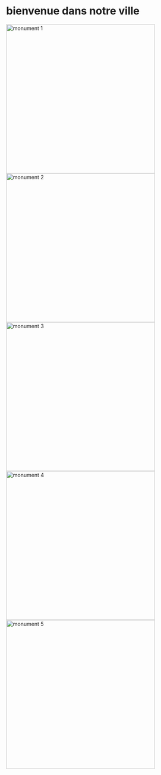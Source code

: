 <!DOCTYPE html>
<html>
<head>
    <title>ville monuments</title>
</head>
</body>
    <h1> bienvenue dans notre ville</h1>
<voici quelque uns de nos monuments celebres :</p>

<img src="image/monument1.jpg" alt="monument 1" width="400">
<img src="image/monument2.jpg" alt="monument 2" width="400">
<img src="image/monument3.jpg" alt="monument 3" width="400">
<img src="image/monument4.jpg" alt="monument 4" width="400">
<img src="image/monument5.jpg" alt="monument 5" width="400"> 
</body>
</html>
